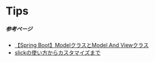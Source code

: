 # Tips
##### 参考ページ
- [【Spring Boot】ModelクラスとModel And Viewクラス](https://pointsandlines.jp/server-side/java/model-and-view)
- [slickの使い方からカスタマイズまで](https://b-risk.jp/blog/2020/01/slick-customize/)
